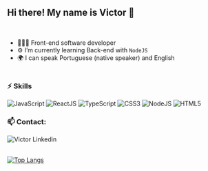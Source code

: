 ## Hi there! My name is Victor 👋
<br/>

- 🧑🏽‍💻 Front-end software developer
- ⚙️ I’m currently learning Back-end with `NodeJS`
- 🌍 I can speak Portuguese (native speaker) and English
<br/><br/>


### ⚡ Skills

![JavaScript](https://img.shields.io/badge/JavaScript-323330?style=for-the-badge&logo=javascript&logoColor=F7DF1E)
![ReactJS](https://img.shields.io/badge/React-20232A?style=for-the-badge&logo=react&logoColor=61DAFB)
![TypeScript](https://img.shields.io/badge/TypeScript-007ACC?style=for-the-badge&logo=typescript&logoColor=white)
![CSS3](https://img.shields.io/badge/CSS3-1572B6?style=for-the-badge&logo=css3&logoColor=white)
![NodeJS](https://img.shields.io/badge/Node.js-43853D?style=for-the-badge&logo=node.js&logoColor=white)
![HTML5](https://img.shields.io/badge/HTML5-E34F26?style=for-the-badge&logo=html5&logoColor=white)

### 📫 Contact:
<div style="display: inline_block">
    <img align="center" alt= "Victor Linkedin" src="https://img.shields.io/badge/LinkedIn-0077B5?style=for-the-badge&logo=linkedin&logoColor=white)](https://www.linkedin.com/in/victorhfsantos" />
</div>
<br/>

[![Top Langs](https://github-readme-stats-nine-mu-19.vercel.app/api/top-langs/?username=viictorhfs&size_weight=0.5&count_weight=0.5&layout=compact&theme=dracula)](https://github.com/viictorhfs/github-readme-stats)
